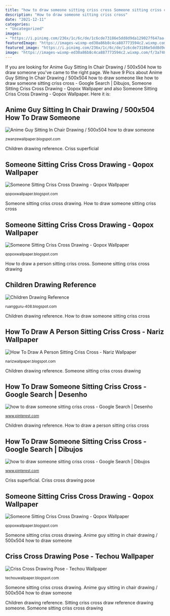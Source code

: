 ```yaml
---
title: "how to draw someone sitting criss cross Someone sitting criss cross drawing"
description: "How to draw someone sitting criss cross"
date: "2021-12-11"
categories:
- "Uncategorized"
images:
- "https://i.pinimg.com/236x/1c/6c/de/1c6cde73186e5dd8d9da129027f647aa--artsy-fartsy-anatomy.jpg"
featuredImage: "https://images-wixmp-ed30a86b8c4ca887773594c2.wixmp.com/f/3a748f33-cae8-42ea-ac14-a43af942101c/ddjc25q-5d9648af-9829-44e9-8414-a22315244a6a.png/v1/fill/w_1280,h_640,q_80,strp/poses_study_2___reference_sheet_by_himmely_ddjc25q-fullview.jpg?token=eyJ0eXAiOiJKV1QiLCJhbGciOiJIUzI1NiJ9.eyJzdWIiOiJ1cm46YXBwOjdlMGQxODg5ODIyNjQzNzNhNWYwZDQxNWVhMGQyNmUwIiwiaXNzIjoidXJuOmFwcDo3ZTBkMTg4OTgyMjY0MzczYTVmMGQ0MTVlYTBkMjZlMCIsIm9iaiI6W1t7ImhlaWdodCI6Ijw9NjQwIiwicGF0aCI6IlwvZlwvM2E3NDhmMzMtY2FlOC00MmVhLWFjMTQtYTQzYWY5NDIxMDFjXC9kZGpjMjVxLTVkOTY0OGFmLTk4MjktNDRlOS04NDE0LWEyMjMxNTI0NGE2YS5wbmciLCJ3aWR0aCI6Ijw9MTI4MCJ9XV0sImF1ZCI6WyJ1cm46c2VydmljZTppbWFnZS5vcGVyYXRpb25zIl19.r_mb_hHVLyJ6iwRmFQFD_m-TAoF40oYE4wuaP-2DvcU"
featured_image: "https://i.pinimg.com/236x/1c/6c/de/1c6cde73186e5dd8d9da129027f647aa--artsy-fartsy-anatomy.jpg"
image: "https://images-wixmp-ed30a86b8c4ca887773594c2.wixmp.com/f/3a748f33-cae8-42ea-ac14-a43af942101c/ddjc25q-5d9648af-9829-44e9-8414-a22315244a6a.png/v1/fill/w_1280,h_640,q_80,strp/poses_study_2___reference_sheet_by_himmely_ddjc25q-fullview.jpg?token=eyJ0eXAiOiJKV1QiLCJhbGciOiJIUzI1NiJ9.eyJzdWIiOiJ1cm46YXBwOjdlMGQxODg5ODIyNjQzNzNhNWYwZDQxNWVhMGQyNmUwIiwiaXNzIjoidXJuOmFwcDo3ZTBkMTg4OTgyMjY0MzczYTVmMGQ0MTVlYTBkMjZlMCIsIm9iaiI6W1t7ImhlaWdodCI6Ijw9NjQwIiwicGF0aCI6IlwvZlwvM2E3NDhmMzMtY2FlOC00MmVhLWFjMTQtYTQzYWY5NDIxMDFjXC9kZGpjMjVxLTVkOTY0OGFmLTk4MjktNDRlOS04NDE0LWEyMjMxNTI0NGE2YS5wbmciLCJ3aWR0aCI6Ijw9MTI4MCJ9XV0sImF1ZCI6WyJ1cm46c2VydmljZTppbWFnZS5vcGVyYXRpb25zIl19.r_mb_hHVLyJ6iwRmFQFD_m-TAoF40oYE4wuaP-2DvcU"
---
```


If you are looking for Anime Guy Sitting In Chair Drawing / 500x504 how to draw someone you've came to the right page. We have 9 Pics about Anime Guy Sitting In Chair Drawing / 500x504 how to draw someone like how to draw someone sitting criss cross - Google Search | Dibujos, Someone Sitting Criss Cross Drawing - Qopox Wallpaper and also Someone Sitting Criss Cross Drawing - Qopox Wallpaper. Here it is:

## Anime Guy Sitting In Chair Drawing / 500x504 How To Draw Someone

![Anime Guy Sitting In Chair Drawing / 500x504 how to draw someone](https://i.ytimg.com/vi/K01QIqCE1V0/maxresdefault.jpg "Sitting criss cross draw reference drawing someone")

<small>zwanzewallpaper.blogspot.com</small>

Children drawing reference. Criss superficial

## Someone Sitting Criss Cross Drawing - Qopox Wallpaper

![Someone Sitting Criss Cross Drawing - Qopox Wallpaper](https://image.shutterstock.com/image-photo/side-view-picture-casual-young-260nw-246794755.jpg "Sitting criss cross draw reference drawing someone")

<small>qopoxwallpaper.blogspot.com</small>

Someone sitting criss cross drawing. How to draw someone sitting criss cross

## Someone Sitting Criss Cross Drawing - Qopox Wallpaper

![Someone Sitting Criss Cross Drawing - Qopox Wallpaper](https://www.pngkey.com/png/detail/26-260988_free-person-sitting-on-grass-png.png "Criss superficial")

<small>qopoxwallpaper.blogspot.com</small>

How to draw a person sitting criss cross. Someone sitting criss cross drawing

## Children Drawing Reference

![Children Drawing Reference](https://global-uploads.webflow.com/5b44edefca321a1e2d0c2aa6/5cb221ff2edee07ee980944c_Dimensions-Guide-Humans-Children-Kids-Sitting-Front-Boys-Group.svg "Someone sitting criss cross drawing")

<small>ruangguru-408.blogspot.com</small>

Children drawing reference. How to draw someone sitting criss cross

## How To Draw A Person Sitting Criss Cross - Nariz Wallpaper

![How To Draw A Person Sitting Criss Cross - Nariz Wallpaper](https://c8.alamy.com/comp/R3JANM/avatar-man-sitting-legs-crossed-over-white-background-vector-illustration-R3JANM.jpg "Sitting chair drawing anime draw guy cross boy down studying criss someone man")

<small>narizwallpaper.blogspot.com</small>

Children drawing reference. Someone sitting criss cross drawing

## How To Draw Someone Sitting Criss Cross - Google Search | Desenho

![how to draw someone sitting criss cross - Google Search | Desenho](https://i.pinimg.com/236x/1c/6c/de/1c6cde73186e5dd8d9da129027f647aa--artsy-fartsy-anatomy.jpg "Children sitting criss cross drawing applesauce dimensions reference front legged position guide posture")

<small>www.pinterest.com</small>

Children drawing reference. How to draw a person sitting criss cross

## How To Draw Someone Sitting Criss Cross - Google Search | Dibujos

![how to draw someone sitting criss cross - Google Search | Dibujos](https://i.pinimg.com/736x/1f/2b/8d/1f2b8de75458ae7c363b5f61c832b554--drawing-poses-drawing-tips.jpg "Children drawing reference")

<small>www.pinterest.com</small>

Criss superficial. Criss cross drawing pose

## Someone Sitting Criss Cross Drawing - Qopox Wallpaper

![Someone Sitting Criss Cross Drawing - Qopox Wallpaper](https://lh6.googleusercontent.com/proxy/TVYfCYQkiHnM3-F_tQZ3uSHGgVu9-7ij8SFO3uBGm-WscuvSBYlLlxyzPHEhsrbMsISuvuYP4dzEJZX7hubbgEJsQtpupxDJ6LtnJRh4wKqGNA0j2wE05swxF-rHRW3INQM_J0pa6r__79CZ2zicu_ytdGHAkOzFE1DkmznwUotFywTiv-lXvU4nJm1o2m2J=w1200-h630-p-k-no-nu "Someone sitting criss cross drawing")

<small>qopoxwallpaper.blogspot.com</small>

Someone sitting criss cross drawing. Anime guy sitting in chair drawing / 500x504 how to draw someone

## Criss Cross Drawing Pose - Techou Wallpaper

![Criss Cross Drawing Pose - Techou Wallpaper](https://images-wixmp-ed30a86b8c4ca887773594c2.wixmp.com/f/3a748f33-cae8-42ea-ac14-a43af942101c/ddjc25q-5d9648af-9829-44e9-8414-a22315244a6a.png/v1/fill/w_1280,h_640,q_80,strp/poses_study_2___reference_sheet_by_himmely_ddjc25q-fullview.jpg?token=eyJ0eXAiOiJKV1QiLCJhbGciOiJIUzI1NiJ9.eyJzdWIiOiJ1cm46YXBwOjdlMGQxODg5ODIyNjQzNzNhNWYwZDQxNWVhMGQyNmUwIiwiaXNzIjoidXJuOmFwcDo3ZTBkMTg4OTgyMjY0MzczYTVmMGQ0MTVlYTBkMjZlMCIsIm9iaiI6W1t7ImhlaWdodCI6Ijw9NjQwIiwicGF0aCI6IlwvZlwvM2E3NDhmMzMtY2FlOC00MmVhLWFjMTQtYTQzYWY5NDIxMDFjXC9kZGpjMjVxLTVkOTY0OGFmLTk4MjktNDRlOS04NDE0LWEyMjMxNTI0NGE2YS5wbmciLCJ3aWR0aCI6Ijw9MTI4MCJ9XV0sImF1ZCI6WyJ1cm46c2VydmljZTppbWFnZS5vcGVyYXRpb25zIl19.r_mb_hHVLyJ6iwRmFQFD_m-TAoF40oYE4wuaP-2DvcU "Someone sitting criss cross drawing")

<small>techouwallpaper.blogspot.com</small>

Someone sitting criss cross drawing. Anime guy sitting in chair drawing / 500x504 how to draw someone

Children drawing reference. Sitting criss cross draw reference drawing someone. Someone sitting criss cross drawing
